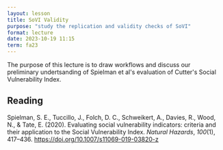 ```yaml
---
layout: lesson
title: SoVI Validity
purpose: "study the replication and validity checks of SoVI"
format: lecture
date: 2023-10-19 11:15
term: fa23
---
```


The purpose of this lecture is to draw workflows and discuss our preliminary undertsanding of Spielman et al's evaluation of Cutter's Social Vulnerability Index.

## Reading

Spielman, S. E., Tuccillo, J., Folch, D. C., Schweikert, A., Davies, R., Wood, N., &#38; Tate, E. (2020). Evaluating social vulnerability indicators: criteria and their application to the Social Vulnerability Index. *Natural Hazards*, *100*(1), 417–436. <https://doi.org/10.1007/s11069-019-03820-z>